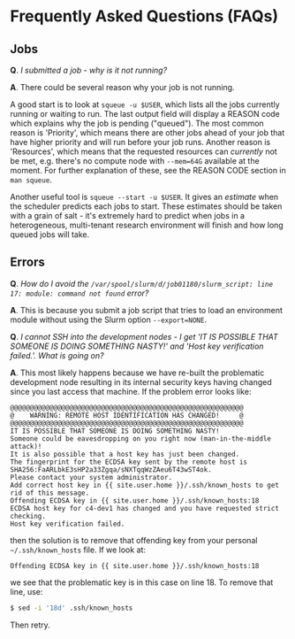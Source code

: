 # Frequently Asked Questions (FAQs)

## Jobs

**Q**. _I submitted a job - why is it not running?_

**A**. There could be several reason why your job is not running.

A good start is to look at `squeue -u $USER`, which lists all the jobs currently running or waiting to run. The last output field will display a REASON code which explains why the job is pending ("queued").  The most common reason is 'Priority', which means there are other jobs ahead of your job that have higher priority and will run before your job runs.  Another reason is 'Resources', which means that the requested resources can _currently_ not be met, e.g. there's no compute node with `--mem=64G` available at the moment.  For further explanation of these, see the REASON CODE section in `man squeue`.

Another useful tool is `squeue --start -u $USER`.  It gives an _estimate_ when the scheduler predicts each jobs to start.  These estimates should be taken with a grain of salt - it's extremely hard to predict when jobs in a heterogeneous, multi-tenant research environment will finish and how long queued jobs will take.


## Errors

**Q**. _How do I avoid the `/var/spool/slurm/d/job01180/slurm_script: line 17: module: command not found` error?_

**A**. This is because you submit a job script that tries to load an environment module without using the Slurm option `--export=NONE`.


**Q**. _I cannot SSH into the development nodes - I get 'IT IS POSSIBLE THAT SOMEONE IS DOING SOMETHING NASTY!' and 'Host key verification failed.'.  What is going on?_

**A**. This most likely happens because we have re-built the problematic development node resulting in its internal security keys having changed since you last access that machine.  If the problem error looks like:

```lang-none
@@@@@@@@@@@@@@@@@@@@@@@@@@@@@@@@@@@@@@@@@@@@@@@@@@@@@@@@@@@
@    WARNING: REMOTE HOST IDENTIFICATION HAS CHANGED!     @
@@@@@@@@@@@@@@@@@@@@@@@@@@@@@@@@@@@@@@@@@@@@@@@@@@@@@@@@@@@
IT IS POSSIBLE THAT SOMEONE IS DOING SOMETHING NASTY!
Someone could be eavesdropping on you right now (man-in-the-middle attack)!
It is also possible that a host key has just been changed.
The fingerprint for the ECDSA key sent by the remote host is
SHA256:FaARLbkE3sHP2a33Zgqa/sNXTqqWzZAeu6T43wST4ok.
Please contact your system administrator.
Add correct host key in {{ site.user.home }}/.ssh/known_hosts to get rid of this message.
Offending ECDSA key in {{ site.user.home }}/.ssh/known_hosts:18
ECDSA host key for c4-dev1 has changed and you have requested strict checking.
Host key verification failed.
```

then the solution is to remove that offending key from your personal `~/.ssh/known_hosts` file.  If we look at:

```lang-none
Offending ECDSA key in {{ site.user.home }}/.ssh/known_hosts:18
```

we see that the problematic key is in this case on line 18.  To remove that line, use:

```sh
$ sed -i '18d' .ssh/known_hosts
```

Then retry.
